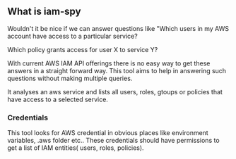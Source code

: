## What is iam-spy

Wouldn't it be nice if we can answer questions like "Which users in my AWS account have access to a particular service?

Which policy grants access for user X to service Y?

With current AWS IAM API offerings there is no easy way to get these answers in a straight forward way. This tool aims to help in answering such questions without making multiple queries.

It analyses an aws service and lists all users, roles, gtoups or policies that have access to a selected service.

### Credentials

This tool looks for AWS credential in obvious places like environment variables, .aws folder etc.. These credentials should have permissions to get a list of IAM entities( users, roles, policies).
